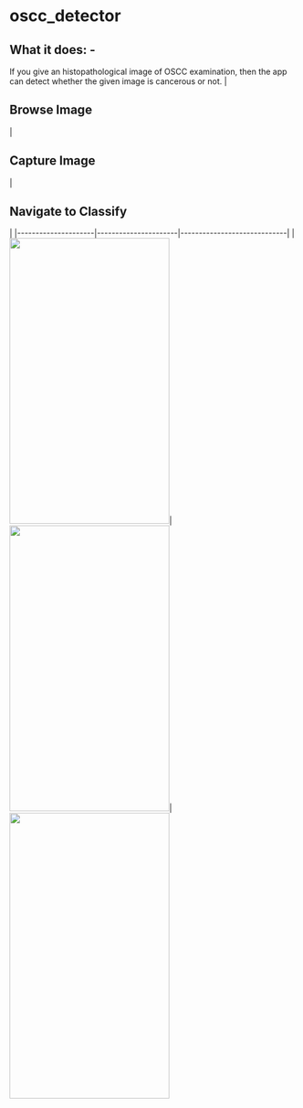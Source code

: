 # oscc_detector

## What it does: - 
  If you give an histopathological image of OSCC examination, then the app can detect whether the given image is cancerous or not.
|<h2><bold>Browse Image</bold></h2>|<h2>Capture Image</h2>|<h2>Navigate to Classify</h2>|
|---------------------|----------------------|-----------------------------|
|<img src="https://github.com/Neloy-Barman/OSCC-Detector-App/assets/110896263/6df889aa-b6ba-470c-834c-0776688d5ab8" width="280" height="500" />|<img src="https://github.com/Neloy-Barman/OSCC-Detector-App/assets/110896263/1a26dd6a-b454-4821-8121-127da79c40de" width="280" height="500" />|<img src="https://github.com/Neloy-Barman/OSCC-Detector-App/assets/110896263/bc9ae0be-ee7e-4d01-a939-e51715573587" width="280" height="500" />

